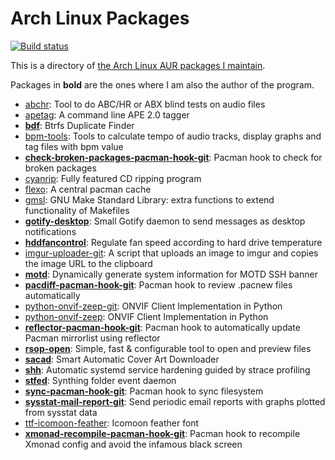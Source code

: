 # Arch Linux Packages

[![Build status](https://github.com/desbma/ArchLinuxPackages/actions/workflows/ci.yml/badge.svg)](https://github.com/desbma/ArchLinuxPackages/actions)

This is a directory of [the Arch Linux AUR packages I maintain](https://aur.archlinux.org/packages/?SeB=m&K=desbma).

Packages in **bold** are the ones where I am also the author of the program.

* [abchr](https://aur.archlinux.org/packages/abchr/): Tool to do ABC/HR or ABX blind tests on audio files
* [apetag](https://aur.archlinux.org/packages/apetag/): A command line APE 2.0 tagger
* [**bdf**](https://aur.archlinux.org/packages/bdf/): Btrfs Duplicate Finder
* [bpm-tools](https://aur.archlinux.org/packages/bpm-tools/): Tools to calculate tempo of audio tracks, display graphs and tag files with bpm value
* [**check-broken-packages-pacman-hook-git**](https://aur.archlinux.org/packages/check-broken-packages-pacman-hook-git/): Pacman hook to check for broken packages
* [cyanrip](https://aur.archlinux.org/packages/cyanrip/): Fully featured CD ripping program
* [flexo](https://aur.archlinux.org/packages/flexo/): A central pacman cache
* [gmsl](https://aur.archlinux.org/packages/gmsl/): GNU Make Standard Library: extra functions to extend functionality of Makefiles
* [**gotify-desktop**](https://aur.archlinux.org/packages/gotify-desktop/): Small Gotify daemon to send messages as desktop notifications 
* [**hddfancontrol**](https://aur.archlinux.org/packages/hddfancontrol/): Regulate fan speed according to hard drive temperature
* [imgur-uploader-git](https://aur.archlinux.org/packages/imgur-uploader-git/): A script that uploads an image to imgur and copies the image URL to the clipboard
* [**motd**](https://aur.archlinux.org/packages/motd/): Dynamically generate system information for MOTD SSH banner
* [**pacdiff-pacman-hook-git**](https://aur.archlinux.org/packages/pacdiff-pacman-hook-git/): Pacman hook to review .pacnew files automatically
* [python-onvif-zeep-git](https://aur.archlinux.org/packages/python-onvif-zeep-git/): ONVIF Client Implementation in Python 
* [python-onvif-zeep](https://aur.archlinux.org/packages/python-onvif-zeep/): ONVIF Client Implementation in Python 
* [**reflector-pacman-hook-git**](https://aur.archlinux.org/packages/reflector-pacman-hook-git/): Pacman hook to automatically update Pacman mirrorlist using reflector
* [**rsop-open**](https://aur.archlinux.org/packages/rsop-open/): Simple, fast & configurable tool to open and preview files
* [**sacad**](https://aur.archlinux.org/packages/sacad/): Smart Automatic Cover Art Downloader
* [**shh**](https://aur.archlinux.org/packages/shh/): Automatic systemd service hardening guided by strace profiling
* [**stfed**](https://aur.archlinux.org/packages/stfed/): Synthing folder event daemon
* [**sync-pacman-hook-git**](https://aur.archlinux.org/packages/sync-pacman-hook-git/): Pacman hook to sync filesystem
* [**sysstat-mail-report-git**](https://aur.archlinux.org/packages/sysstat-mail-report-git/): Send periodic email reports with graphs plotted from sysstat data
* [ttf-icomoon-feather](https://aur.archlinux.org/packages/ttf-icomoon-feather/): Icomoon feather font
* [**xmonad-recompile-pacman-hook-git**](https://aur.archlinux.org/packages/xmonad-recompile-pacman-hook-git/): Pacman hook to recompile Xmonad config and avoid the infamous black screen
